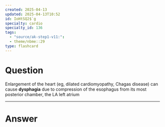 ```yaml
---
created: 2025-04-13
updated: 2025-04-13T10:52
id: IoHtSQ2$`g
specialty: cardio
specialty_id: 136
tags:
  - "source/ak-step1-v11:": 
  - theme/nbme::29
type: flashcard
---
```


# Question
Enlargement of the heart (eg, dilated cardiomyopathy, Chagas disease) can cause **dysphagia** due to compression of the esophagus from its most posterior chamber, the LA left atrium

---

# Answer
